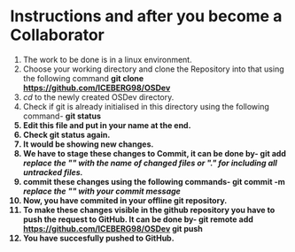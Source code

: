 # Instructions and after you become a Collaborator

1. The work to be done is in a linux environment.
2. Choose your working directory and clone the Repository into that using the following command
	<b>git clone https://github.com/ICEBERG98/OSDev</b>
3. <i>cd</i> to the newly created OSDev directory.
4. Check if git is already initialised in this directory using the following command-
	<b>git status<b>
5. Edit this file and put in your name at the end.
5. Check git status again.
6. It would be showing new changes.
6. We have to stage these changes to Commit, it can be done by-
	<b>git add <filename></b>
	<i> replace the "<filename>" with the name of changed files or "." for including all untracked files.</i>
6. commit these changes using the following commands-
	<b> git commit -m <commit message></b>
	<i>replace the "<commit message>" with your commit message</i>
7. Now, you have commited in your offline git repository.
8. To make these changes visible in the github repository you have to push the request to GitHub.
	It can be done by-
	<b>git remote add https://github.com/ICEBERG98/OSDev</b>
	<b>git push</b>
9. You have succesfully pushed to GitHub.
